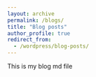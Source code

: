 ```yaml
---
layout: archive
permalink: /blogs/
title: "Blog posts"
author_profile: true
redirect_from:
  - /wordpress/blog-posts/
---
```


This is my blog md file